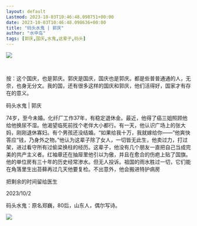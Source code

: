```yaml
---
layout: default
Lastmod: 2023-10-03T10:46:48.098751+00:00
date: 2023-10-03T10:46:48.098636+00:00
title: "码头水鬼 | 郭庆"
author: "水中岛"
tags: [郭庆,国庆,水鬼,这辈子,码头]
---
```


![](https://images.weserv.nl/?url=https%3A//mmbiz.qpic.cn/mmbiz_jpg/u88xQmFKhhNbnkGRMelM2W7BCD3Gc291TBwun7dpwyFcnsXw3q7XziaSTDA8Y8YEWHTL8yzjKhs9IvSCVGOEiaAA/640%3Fwx_fmt%3Djpeg)

​

按：这个国庆，也是郭庆。郭庆是国庆，国庆也是郭庆。都是些普普通通的人，无奈，也身无分文。我的国，还有很多这样的国庆和郭庆，他们活得好，国家才有存在的意义。

码头水鬼 | 郭庆

74岁，至今未婚。化纤厂工作37年，有稳定退休金。最近，他得了癌三姐照顾他给他换尿不湿。他渴望临死前找个老伴大小都行。有一天，他认识广场上的张大妈，刚刚退休寡妇。有个男孩还没结婚。“如果给我十万，我就嫁给你——”他爽快答应“钱，乃身外之物。”他认为这辈子除了女人，一切皆无此生，他卖过力，打过架，进过看守所有过偷梁换柱的经历。这辈子，他没有几个朋友一直把自己当成完美的共产主义者。红袖章还在抽屉里他引以为傲，并且在愈合的伤疤上贴了国旗。他的单位房有三十年的历史经常渗水。但无人投诉。祖国的雨水胜过一切，它们能在角落里生出苔藓再过几天他要复检。不出意外，他会搬进特护病房

把剩余的时间留给医生

2023/10/2

码头水鬼：原名郑巍，80后，山东人，偶尔写诗。

![](https://images.weserv.nl/?url=https%3A//mmbiz.qpic.cn/mmbiz_jpg/u88xQmFKhhNbnkGRMelM2W7BCD3Gc291ksamufpFib9UX3a2tBLAt0aV3N4cjkwcWfIW3PxuMiblcCIOLtxjjjCQ/640%3Fwx_fmt%3Djpeg)

​

